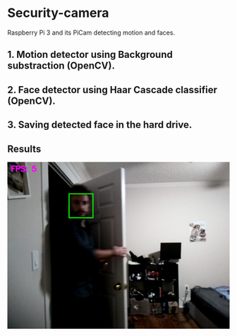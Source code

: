 # Security-camera
Raspberry Pi 3 and its PiCam detecting motion and faces.

## 1. Motion detector using Background substraction (OpenCV). 

## 2. Face detector using Haar Cascade classifier (OpenCV).

## 3. Saving detected face in the hard drive.

## Results
![alt text](https://github.com/micherbl/Security-camera/blob/main/security_cam_final/img/face42f2.png?raw=true)
